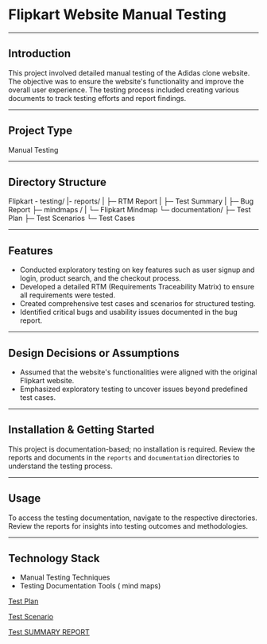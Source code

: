# Flipkart Website Manual Testing
---
## Introduction
This project involved detailed manual testing of the Adidas clone website. The objective was to ensure the website's functionality and improve the overall user experience. The testing process included creating various documents to track testing efforts and report findings.

---

## Project Type
Manual Testing

---
## Directory Structure
Flipkart - testing/
|- reports/
| ├─  RTM Report
| ├─ Test Summary
| ├─ Bug Report
├─ mindmaps /
| └─ Flipkart Mindmap
└─ documentation/
   ├─ Test Plan
   ├─ Test Scenarios
   └─ Test Cases

 ---
## Features
- Conducted exploratory testing on key features such as user signup and login, product search, and the checkout process.
- Developed a detailed RTM (Requirements Traceability Matrix) to ensure all requirements were tested.
- Created comprehensive test cases and scenarios for structured testing.
- Identified critical bugs and usability issues documented in the bug report.
---
## Design Decisions or Assumptions
- Assumed that the website's functionalities were aligned with the original Flipkart website.
- Emphasized exploratory testing to uncover issues beyond predefined test cases.
---
## Installation & Getting Started
This project is documentation-based; no installation is required. Review the reports and documents in the `reports` and `documentation` directories to understand the testing process.

---
## Usage
To access the testing documentation, navigate to the respective directories. Review the reports for insights into testing outcomes and methodologies.

---
## Technology Stack
- Manual Testing Techniques
- Testing Documentation Tools ( mind maps)

 [Test Plan](https://github.com/ashish1dadhich412/Project/blob/main/TEST_PLAN.pdf)

 [Test Scenario](https://github.com/ashish1dadhich412/Project/blob/main/Test_ScenarioSheet1.pdf)

 [Test SUMMARY REPORT](https://github.com/ashish1dadhich412/Project/blob/main/TEST%20SUMMARY%20REPORT.pdf)
 


